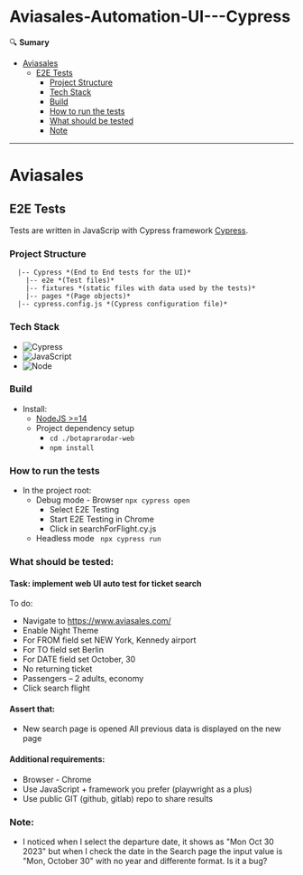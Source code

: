 # Aviasales-Automation-UI---Cypress

🔍 **Sumary**
- [Aviasales](#aviasales)
  - [E2E Tests](#testes-e2e)
    - [Project Structure](#estrutura-do-projeto)
    - [Tech Stack](#tech-stack)
    - [Build](#build)
    - [How to run the tests](#how-to-run-the-tests)
    - [What should be tested](#what-should-be-tested)
    - [Note](#Note)

---

# Aviasales



## E2E Tests

Tests are written in JavaScrip with Cypress framework [Cypress](https://www.cypress.io/).

### Project Structure

```
  |-- Cypress *(End to End tests for the UI)*
    |-- e2e *(Test files)*
    |-- fixtures *(static files with data used by the tests)*
    |-- pages *(Page objects)*
  |-- cypress.config.js *(Cypress configuration file)*
```

### Tech Stack

 - ![Cypress](https://img.shields.io/badge/code-cypress-b0e0df)
 - ![JavaScript](https://img.shields.io/badge/code-javascript-b0e0df)
 - ![Node](https://img.shields.io/badge/code-node14-b0e0df)

### Build
 - Install:
   - [NodeJS >=14](https://nodejs.org/en/)
   - Project dependency setup  
     - `cd ./botaprarodar-web` 
     - `npm install` 

### How to run the tests

 - In the project root:
   - Debug mode - Browser `npx cypress open`
     - Select E2E Testing
     - Start E2E Testing in Chrome
     - Click in searchForFlight.cy.js
   - Headless mode ` npx cypress run`

### What should be tested:

  ####  Task: implement web UI auto test for ticket search
  To do:
  - Navigate to https://www.aviasales.com/
  - Enable Night Theme
  - For FROM field set NEW York, Kennedy airport
  - For TO field set Berlin
  - For DATE field set October, 30
  - No returning ticket
  - Passengers – 2 adults, economy
  - Click search flight
  #### Assert that:
  - New search page is opened
  All previous data is displayed on the new page
  
  #### Additional requirements:
  - Browser - Chrome
  - Use JavaScript + framework you prefer (playwright as a plus)
  - Use public GIT (github, gitlab) repo to share results

### Note:
- I noticed when I select the departure date, it shows as  "Mon Oct 30 2023" but when I check
the date in the Search page the input value is "Mon, October 30" with no year and differente format. Is it a bug?

